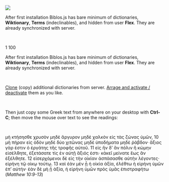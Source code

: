 <img src="../resources/icons/128x128.png" id="bookImg">

After first installation Biblos.js has bare minimum of dictionaries, <b>Wiktionary</b>, <b>Terms</b> (indeclinables), and hidden from user <b>Flex</b>. They are already synchronized with server.

&nbsp;

<span class="uk-badge">1</span>
<span class="uk-badge">100</span>

After first installation Biblos.js has bare minimum of dictionaries, <b>Wiktionary</b>, <b>Terms</b> (indeclinables), and hidden from user <b>Flex</b>. They are already synchronized with server.

&nbsp;

<a href="#" data-section="remote-dicts">Clone</a> (copy) additional dictionaries from server. <!-- or <a href="#" data-section="csv">import</a> dictionary from CSV files. --> <a href="#" data-section="remote-dicts">Arrage and activate / deactivate</a> them as you like.

&nbsp;

Then just copy some Greek text from anywhere on your desktop with **Ctrl-C**; then move the mouse over text to see the readings:

&nbsp;

μὴ κτήσησθε χρυσὸν μηδὲ ἄργυρον μηδὲ χαλκὸν εἰς τὰς ζώνας ὑμῶν, 10 μὴ πήραν εἰς ὁδὸν μηδὲ δύο χιτῶνας μηδὲ ὑποδήματα μηδὲ ῥάβδον· ἄξιος γὰρ ἐστιν ὁ ἐργάτης τῆς τροφῆς αὐτοῦ. 11 εἰς ἣν δ’ ἂν πόλιν ἢ κώμην εἰσέλθητε, ἐξετάσατε τίς ἐν αὐτῇ ἄξιός ἐστι· κἀκεῖ μείνατε ἕως ἂν ἐξέλθητε. 12 εἰσερχόμενοι δὲ εἰς τὴν οἰκίαν ἀσπάσασθε αὐτήν λέγοντες· εἰρήνη τῷ οἰκῳ τούτῳ. 13 καὶ ἐὰν μὲν ᾖ ἡ οἰκία ἀξία, ἐλέθτω ἡ εἰρήνη ὑμῶν ἐπ’ αὐτήν· ἐὰν δὲ μὴ ᾖ ἀξία, ἡ εἰρήνη ὑμῶν πρὸς ὑμᾶς ἐπιστραφήτω (*Matthew 10:9-13*)

&nbsp;

&nbsp;

<!-- </div> -->
